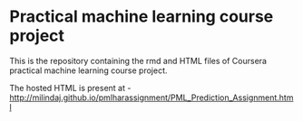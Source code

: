 # Practical machine learning course project
This is the repository containing the rmd and HTML files of Coursera practical machine learning course project.

The hosted HTML is present at - http://milindaj.github.io/pmlharassignment/PML_Prediction_Assignment.html
